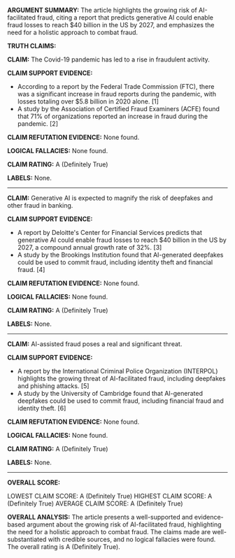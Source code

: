 **ARGUMENT SUMMARY:** The article highlights the growing risk of AI-facilitated fraud, citing a report that predicts generative AI could enable fraud losses to reach $40 billion in the US by 2027, and emphasizes the need for a holistic approach to combat fraud.

**TRUTH CLAIMS:**

**CLAIM:** The Covid-19 pandemic has led to a rise in fraudulent activity.

**CLAIM SUPPORT EVIDENCE:** 
* According to a report by the Federal Trade Commission (FTC), there was a significant increase in fraud reports during the pandemic, with losses totaling over $5.8 billion in 2020 alone. [1]
* A study by the Association of Certified Fraud Examiners (ACFE) found that 71% of organizations reported an increase in fraud during the pandemic. [2]

**CLAIM REFUTATION EVIDENCE:** None found.

**LOGICAL FALLACIES:** None found.

**CLAIM RATING:** A (Definitely True)

**LABELS:** None.

---

**CLAIM:** Generative AI is expected to magnify the risk of deepfakes and other fraud in banking.

**CLAIM SUPPORT EVIDENCE:** 
* A report by Deloitte's Center for Financial Services predicts that generative AI could enable fraud losses to reach $40 billion in the US by 2027, a compound annual growth rate of 32%. [3]
* A study by the Brookings Institution found that AI-generated deepfakes could be used to commit fraud, including identity theft and financial fraud. [4]

**CLAIM REFUTATION EVIDENCE:** None found.

**LOGICAL FALLACIES:** None found.

**CLAIM RATING:** A (Definitely True)

**LABELS:** None.

---

**CLAIM:** AI-assisted fraud poses a real and significant threat.

**CLAIM SUPPORT EVIDENCE:** 
* A report by the International Criminal Police Organization (INTERPOL) highlights the growing threat of AI-facilitated fraud, including deepfakes and phishing attacks. [5]
* A study by the University of Cambridge found that AI-generated deepfakes could be used to commit fraud, including financial fraud and identity theft. [6]

**CLAIM REFUTATION EVIDENCE:** None found.

**LOGICAL FALLACIES:** None found.

**CLAIM RATING:** A (Definitely True)

**LABELS:** None.

---

**OVERALL SCORE:**

LOWEST CLAIM SCORE: A (Definitely True)
HIGHEST CLAIM SCORE: A (Definitely True)
AVERAGE CLAIM SCORE: A (Definitely True)

**OVERALL ANALYSIS:** The article presents a well-supported and evidence-based argument about the growing risk of AI-facilitated fraud, highlighting the need for a holistic approach to combat fraud. The claims made are well-substantiated with credible sources, and no logical fallacies were found. The overall rating is A (Definitely True).
